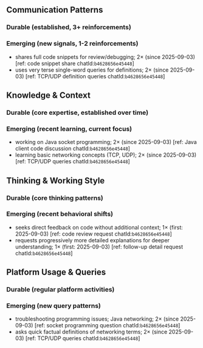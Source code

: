 ## Communication Patterns
### Durable (established, 3+ reinforcements)

### Emerging (new signals, 1-2 reinforcements)
- shares full code snippets for review/debugging; 2× (since 2025-09-03) [ref: code snippet share chatId:`b4628656e45448`]
- uses very terse single-word queries for definitions; 2× (since 2025-09-03) [ref: TCP/UDP definition queries chatId:`b4628656e45448`]

## Knowledge & Context
### Durable (core expertise, established over time)

### Emerging (recent learning, current focus)
- working on Java socket programming; 2× (since 2025-09-03) [ref: Java client code discussion chatId:`b4628656e45448`]
- learning basic networking concepts (TCP, UDP); 2× (since 2025-09-03) [ref: TCP/UDP queries chatId:`b4628656e45448`]

## Thinking & Working Style
### Durable (core thinking patterns)

### Emerging (recent behavioral shifts)
- seeks direct feedback on code without additional context; 1× (first: 2025-09-03) [ref: code review request chatId:`b4628656e45448`]
- requests progressively more detailed explanations for deeper understanding; 1× (first: 2025-09-03) [ref: follow-up detail request chatId:`b4628656e45448`]

## Platform Usage & Queries
### Durable (regular platform activities)

### Emerging (new query patterns)
- troubleshooting programming issues; Java networking; 2× (since 2025-09-03) [ref: socket programming question chatId:`b4628656e45448`]
- asks quick factual definitions of networking terms; 2× (since 2025-09-03) [ref: TCP/UDP queries chatId:`b4628656e45448`]